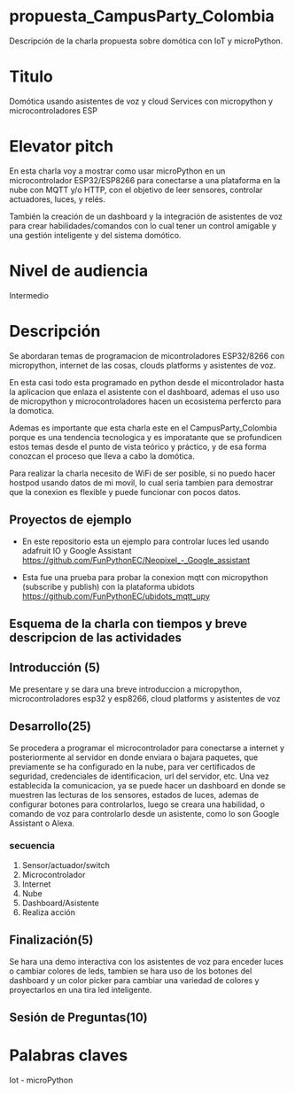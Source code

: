 # propuesta_CampusParty_Colombia


Descripción de la charla propuesta sobre domótica con IoT y microPython.

# Titulo

Domótica usando asistentes de voz y cloud Services con micropython y microcontroladores ESP

# Elevator pitch

En esta charla voy a mostrar como usar microPython en un microcontrolador ESP32/ESP8266 para conectarse a una plataforma en la nube con MQTT y/o HTTP, con el objetivo de leer sensores, controlar actuadores, luces, y relés. 

También la creación de un dashboard y la integración de asistentes de voz para crear habilidades/comandos con lo cual tener un control amigable y una gestión inteligente y del sistema domótico.

# Nivel de audiencia 

Intermedio

# Descripción

Se abordaran temas de programacion de micontroladores ESP32/8266 con micropython, internet de las cosas, clouds platforms y asistentes de voz.

En esta casi todo esta programado en python desde el micontrolador hasta la aplicacion que enlaza el asistente con el dashboard, ademas el uso uso de micropython y microcontroladores hacen un ecosistema perfercto para la domotica. 

Ademas es importante que esta charla este en el CampusParty_Colombia porque es una tendencia tecnologica y es imporatante que se profundicen estos temas desde el punto de vista teórico y práctico, y de esa forma conozcan el proceso que lleva a cabo la domótica.

Para realizar la charla necesito de WiFi de ser posible, si no puedo hacer hostpod usando datos de mi movil, lo cual seria tambien para demostrar que la conexion es flexible y puede funcionar con pocos datos.

## Proyectos de ejemplo

* En este repositorio esta un ejemplo para controlar luces led usando adafruit IO y Google Assistant
https://github.com/FunPythonEC/Neopixel_-_Google_assistant

* Esta fue una prueba para probar la conexion mqtt con micropython (subscribe y publish) con la plataforma ubidots
https://github.com/FunPythonEC/ubidots_mqtt_upy

## Esquema de la charla con tiempos y breve descripcion de las actividades

## Introducción (5)

Me presentare y se dara una breve introduccion a micropython, microcontroladores esp32 y esp8266, cloud platforms y asistentes de voz

## Desarrollo(25)

Se procedera a programar el microcontrolador para conectarse a internet y posteriormente al servidor en donde enviara o bajara paquetes, que previamente se ha configurado en la nube, para ver certificados de seguridad, credenciales de identificacion, url del servidor, etc.
Una vez establecida la comunicacion, ya se puede hacer un dashboard en donde se muestren las lecturas de los sensores, estados de luces, ademas de configurar botones para controlarlos, luego se creara una habilidad, o comando de voz para controlarlo desde un asistente, como lo son Google Assistant o Alexa.

### secuencia

1. Sensor/actuador/switch
2. Microcontrolador
3. Internet
4. Nube
5. Dashboard/Asistente
6. Realiza acción

## Finalización(5)

Se hara una demo interactiva con los asistentes de voz para enceder luces o cambiar colores de leds, tambien se hara uso de los botones del dashboard y un color picker para cambiar una variedad de colores y proyectarlos en una tira led inteligente. 

## Sesión de Preguntas(10)

# Palabras claves

Iot - microPython
